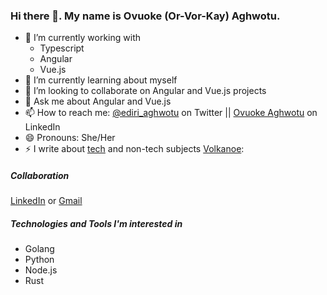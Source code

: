 ### Hi there 👋. My name is Ovuoke (Or-Vor-Kay) Aghwotu. 
<!-- ##### I am a Fullstack developer -->


- 🔭 I’m currently working with 
     - Typescript
     - Angular
     - Vue.js
- 🌱 I’m currently learning about myself
- 👯 I’m looking to collaborate on Angular and Vue.js projects
- 💬 Ask me about Angular and Vue.js 
- 📫 How to reach me: [@ediri_aghwotu](https://twitter.com/ediri_aghwotu) on Twitter || [Ovuoke Aghwotu](https://www.linkedin.com/in/aghwotu-ovuoke/) on LinkedIn
- 😄 Pronouns: She/Her
- ⚡ I write about 
[tech](https://dev.to/ediri_aghwotu/how-to-upload-files-to-google-cloud-using-laravel-3618) and 
non-tech subjects [Volkanoe](https://volkanoe.com/):

##### Collaboration
[LinkedIn](https://www.linkedin.com/in/aghwotu-ovuoke/) or [Gmail](aghwotuovuoke@gmail.com)
<!--
##### Technologies and Tools I work with
- Angular
- Vue.js
-->
##### Technologies and Tools I'm interested in
- Golang
- Python
- Node.js
- Rust

<!--
**aghwotu/aghwotu** is a ✨ _special_ ✨ repository because its `README.md` (this file) appears on your GitHub profile.

Here are some ideas to get you started:

- 🔭 I’m currently working on ...
- 🌱 I’m currently learning ...
- 👯 I’m looking to collaborate on ...
- 🤔 I’m looking for help with ...
- 💬 Ask me about ...
- 📫 How to reach me: ...
- 😄 Pronouns: ...
- ⚡ Fun fact: ...
-->
